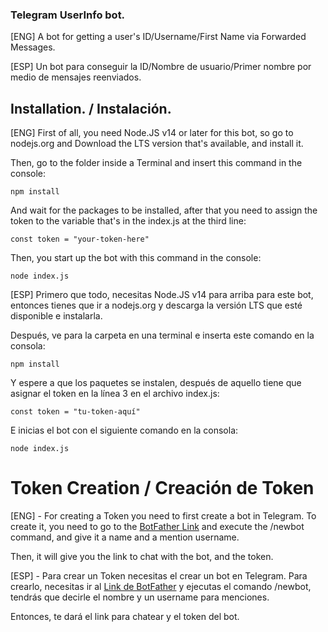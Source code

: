 ### Telegram UserInfo bot.
[ENG] A bot for getting a user's ID/Username/First Name via Forwarded Messages.

[ESP] Un bot para conseguir la ID/Nombre de usuario/Primer nombre por medio de mensajes reenviados.

## Installation. / Instalación.
[ENG] First of all, you need Node.JS v14 or later for this bot, so go to nodejs.org and Download the LTS version that's available, and install it.

Then, go to the folder inside a Terminal and insert this command in the console:
```
npm install
```

And wait for the packages to be installed, after that you need to assign the token to the variable that's in the index.js at the third line:
```
const token = "your-token-here"
```

Then, you start up the bot with this command in the console:
```
node index.js
```

[ESP] Primero que todo, necesitas Node.JS v14 para arriba para este bot, entonces tienes que ir a nodejs.org y descarga la versión LTS que esté disponible e instalarla.


Después, ve para la carpeta en una terminal e inserta este comando en la consola:
```
npm install
```

Y espere a que los paquetes se instalen, después de aquello tiene que asignar el token en la línea 3 en el archivo index.js:
```
const token = "tu-token-aquí"
```

E inicias el bot con el siguiente comando en la consola:
```
node index.js
```
# Token Creation / Creación de Token 

[ENG] - For creating a Token you need to first create a bot in Telegram. To create it, you need to go to the [BotFather Link](https://telegram.me/BotFather) and execute the /newbot command, and give it a name and a mention username.

Then, it will give you the link to chat with the bot, and the token.

[ESP] - Para crear un Token necesitas el crear un bot en Telegram. Para crearlo, necesitas ir al [Link de BotFather](https://telegram.me/BotFather) y ejecutas el comando /newbot, tendrás que decirle el nombre y un username para menciones.

Entonces, te dará el link para chatear y el token del bot.
